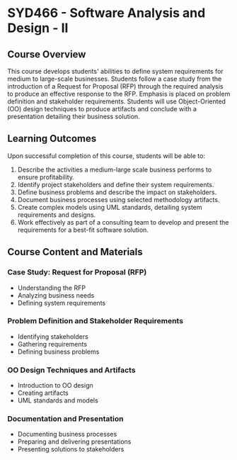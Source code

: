 # SYD466 - Software Analysis and Design - II

## Course Overview
This course develops students' abilities to define system requirements for medium to large-scale businesses. Students follow a case study from the introduction of a Request for Proposal (RFP) through the required analysis to produce an effective response to the RFP. Emphasis is placed on problem definition and stakeholder requirements. Students will use Object-Oriented (OO) design techniques to produce artifacts and conclude with a presentation detailing their business solution.

## Learning Outcomes
Upon successful completion of this course, students will be able to:
1. Describe the activities a medium-large scale business performs to ensure profitability.
2. Identify project stakeholders and define their system requirements.
3. Define business problems and describe the impact on stakeholders.
4. Document business processes using selected methodology artifacts.
5. Create complex models using UML standards, detailing system requirements and designs.
6. Work effectively as part of a consulting team to develop and present the requirements for a best-fit software solution.

## Course Content and Materials

### Case Study: Request for Proposal (RFP)
- Understanding the RFP
- Analyzing business needs
- Defining system requirements

### Problem Definition and Stakeholder Requirements
- Identifying stakeholders
- Gathering requirements
- Defining business problems

### OO Design Techniques and Artifacts
- Introduction to OO design
- Creating artifacts
- UML standards and models

### Documentation and Presentation
- Documenting business processes
- Preparing and delivering presentations
- Presenting solutions to stakeholders

